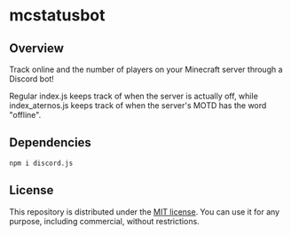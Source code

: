 # mcstatusbot

## Overview

Track online and the number of players on your Minecraft server through a Discord bot!

Regular index.js keeps track of when the server is actually off, while index_aternos.js keeps track of when the server's MOTD has the word "offline".

## Dependencies

```
npm i discord.js
```

## License

This repository is distributed under the [MIT license](https://mit-license.org/). You can use it for any purpose, including commercial, without restrictions.
